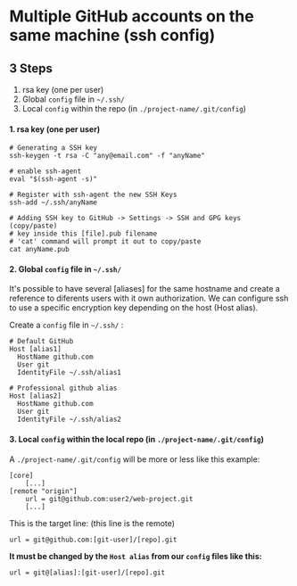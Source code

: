 # Multiple GitHub accounts on the same machine (ssh config)

## 3 Steps
1. rsa key   (one per user)
2. Global `config` file in `~/.ssh/`
3. Local `config` within the repo (in `./project-name/.git/config`)

#### 1. rsa key   (one per user)

~~~
# Generating a SSH key
ssh-keygen -t rsa -C "any@email.com" -f "anyName"

# enable ssh-agent
eval "$(ssh-agent -s)"

# Register with ssh-agent the new SSH Keys
ssh-add ~/.ssh/anyName

# Adding SSH key to GitHub -> Settings -> SSH and GPG keys (copy/paste)
# key inside this [file].pub filename
# 'cat' command will prompt it out to copy/paste
cat anyName.pub
~~~

#### 2. Global `config` file in `~/.ssh/`

It's possible to have several [aliases] for the same hostname and create a reference to diferents users with it own authorization. We can configure ssh to use a specific encryption key depending on the host (Host alias).

Create a `config` file in `~/.ssh/` :
~~~
# Default GitHub
Host [alias1]
  HostName github.com
  User git
  IdentityFile ~/.ssh/alias1

# Professional github alias
Host [alias2]
  HostName github.com
  User git
  IdentityFile ~/.ssh/alias2
~~~

#### 3. Local `config` within the local repo (in `./project-name/.git/config`)


A `./project-name/.git/config` will be more or less like this example:
~~~
[core]
    [...]
[remote "origin"]
	url = git@github.com:user2/web-project.git
	[...]

~~~

This is the target line: (this line is the remote)
~~~
url = git@github.com:[git-user]/[repo].git
~~~

**It must be changed by the `Host alias` from our `config` files like this:**
~~~
url = git@[alias]:[git-user]/[repo].git
~~~
